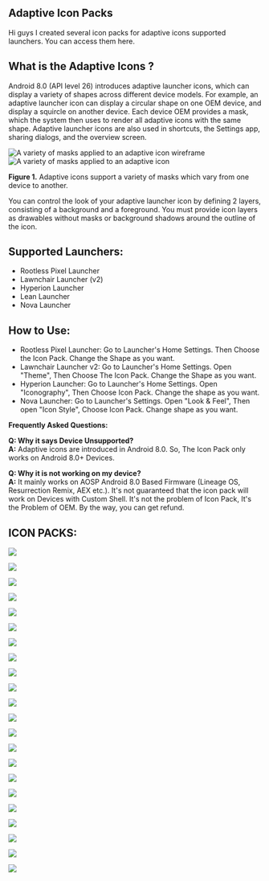 ## Adaptive Icon Packs

Hi guys I created several icon packs for adaptive icons supported launchers. You can access them here.


## What is the Adaptive Icons ?
Android 8.0 (API level 26) introduces adaptive launcher icons, which can display a variety of shapes across different device models. For example, an adaptive launcher icon can display a circular shape on one OEM device, and display a squircle on another device. Each device OEM provides a mask, which the system then uses to render all adaptive icons with the same shape. Adaptive launcher icons are also used in shortcuts, the Settings app, sharing dialogs, and the overview screen.

![A variety of masks applied to an adaptive icon wireframe](https://developer.android.com/guide/practices/ui_guidelines/images/NB_Icon_Mask_Shapes_Ext_01.gif)  ![A variety of masks applied to an adaptive icon](https://developer.android.com/guide/practices/ui_guidelines/images/NB_Icon_Mask_Shapes_Ext_02.gif)

**Figure 1.**  Adaptive icons support a variety of masks which vary from one device to another.

You can control the look of your adaptive launcher icon by defining 2 layers, consisting of a background and a foreground. You must provide icon layers as drawables without masks or background shadows around the outline of the icon.


## Supported Launchers:

 - Rootless Pixel Launcher
 - Lawnchair Launcher (v2)
 - Hyperion Launcher
 - Lean Launcher
 - Nova Launcher
 


## How to Use:

 - Rootless Pixel Launcher: Go to Launcher's Home Settings. Then Choose the Icon Pack. Change the Shape as you want. 
 - Lawnchair Launcher v2: Go to Launcher's Home Settings. Open "Theme", Then Choose The Icon Pack. Change the Shape as you want.  
 - Hyperion Launcher: Go to Launcher's Home Settings. Open "Iconography", Then Choose Icon Pack. Change the shape as you want.  
 - Nova Launcher: Go to Launcher's Settings. Open "Look & Feel", Then open "Icon Style", Choose Icon Pack. Change shape as you want.

 **Frequently Asked Questions:**
 
**Q: Why it says Device Unsupported?**  
**A:** Adaptive icons are introduced in Android 8.0. So, The Icon Pack only works on Android 8.0+ Devices.  
  
**Q: Why it is not working on my device?**  
**A:** It mainly works on AOSP Android 8.0 Based Firmware (Lineage OS, Resurrection Remix, AEX etc.). It's not guaranteed that the icon pack will work on Devices with Custom Shell. It's not the problem of Icon Pack, It's the Problem of OEM. By the way, you can get refund.


## **ICON PACKS:**
![](https://3.bp.blogspot.com/-IF1fZfzh9_g/XLpxi0oNHyI/AAAAAAAAE9M/eMk0XmPXnlk2oJfRIcRJqyUXRu6Nu2JzgCLcBGAs/s1600/logo.png)

![](https://1.bp.blogspot.com/-MhNcWfIHKm8/XLp7lFXeorI/AAAAAAAAE-M/RO_T1yFnIm8puyExDwEf0kXdlEGgXzXnACLcBGAs/s1600/header_papirus.png)

![](https://1.bp.blogspot.com/-GOqYoA7tIiw/XLp-hfbainI/AAAAAAAAE_A/RI6LrF5XglMG3k1RYSVcm0r4QYHhRJD9ACLcBGAs/s1600/text_papirus.png)

<a href="https://osmanonurkoc.github.io/AdaptiveIconsShowcase/Papirus"><img src="https://4.bp.blogspot.com/-tPLRPfi0w0E/XLp5WdkCsWI/AAAAAAAAE9w/QHu7JPQhOQEsQW93pDdn-rIG2s6_PMQ1wCLcBGAs/s1600/download.png"></a>


![](https://1.bp.blogspot.com/-8DKZo6vRvVc/XLp7jvGzSnI/AAAAAAAAE98/spOPg_pKKTIEu_owZMfUaNbg0BYXQe0xACLcBGAs/s1600/header_asus.png)

![](https://2.bp.blogspot.com/-75KYT5TG7LA/XLp-gdXhFzI/AAAAAAAAE-w/7sLk5DrqpPIZlAYAJW8M9s9VOUXepj4twCLcBGAs/s1600/text_asus.png)

<a href="https://osmanonurkoc.github.io/AdaptiveIconsShowcase/Asus"><img src="https://4.bp.blogspot.com/-tPLRPfi0w0E/XLp5WdkCsWI/AAAAAAAAE9w/QHu7JPQhOQEsQW93pDdn-rIG2s6_PMQ1wCLcBGAs/s1600/download.png"></a>


![](https://2.bp.blogspot.com/-28NrQh9w6_8/XLp7jvesCpI/AAAAAAAAE-A/_t8-tQeJx483TSYEYw9O8ioRc2vJSKJMwCLcBGAs/s1600/header_lg.png)

![](https://2.bp.blogspot.com/-SXAD844_ess/XLp-geZYdwI/AAAAAAAAE-4/h8vzqZ8EU9gDsW6KTgjEWJQg3vnkwR3mACLcBGAs/s1600/text_lg.png)

<a href="https://osmanonurkoc.github.io/AdaptiveIconsShowcase/Lg"><img src="https://4.bp.blogspot.com/-tPLRPfi0w0E/XLp5WdkCsWI/AAAAAAAAE9w/QHu7JPQhOQEsQW93pDdn-rIG2s6_PMQ1wCLcBGAs/s1600/download.png"></a>


![](https://4.bp.blogspot.com/-tdR-WBmDtNI/XLp7jsIXRRI/AAAAAAAAE-E/DduRxd1AgDM5gUwFiI1iLpH47GFBkgypwCLcBGAs/s1600/header_miui.png)

![](https://2.bp.blogspot.com/-5nX1sINCESQ/XLp-gRw7G5I/AAAAAAAAE-0/wht-QMR2pOE1cr1Nj2-VzO3egIH8eRQ7QCLcBGAs/s1600/text_miui.png)

<a href="https://osmanonurkoc.github.io/AdaptiveIconsShowcase/Miui"><img src="https://4.bp.blogspot.com/-tPLRPfi0w0E/XLp5WdkCsWI/AAAAAAAAE9w/QHu7JPQhOQEsQW93pDdn-rIG2s6_PMQ1wCLcBGAs/s1600/download.png"></a>


![](https://3.bp.blogspot.com/-L5k9YuD9wFs/XLp7kZckAQI/AAAAAAAAE-I/pwFXljrdbSYwlOyv5rgPUoaOKdmC0akwgCLcBGAs/s1600/header_oneplus.png)

![](https://1.bp.blogspot.com/-FuFc_rsu_KI/XLp-hLjeJ2I/AAAAAAAAE-8/cO65o0dtqUwbplFldswfZbx5f_hOgy4uACLcBGAs/s1600/text_oneplus.png)

<a href="https://osmanonurkoc.github.io/AdaptiveIconsShowcase/Oneplus"><img src="https://4.bp.blogspot.com/-tPLRPfi0w0E/XLp5WdkCsWI/AAAAAAAAE9w/QHu7JPQhOQEsQW93pDdn-rIG2s6_PMQ1wCLcBGAs/s1600/download.png"></a>


![](https://3.bp.blogspot.com/-5bhd9b44teE/XLp7lsvoL-I/AAAAAAAAE-Q/cOUqH7GzJzoyuRM97pjlr2oVZXGB8smrgCLcBGAs/s1600/header_samsung.png)

![](https://3.bp.blogspot.com/-pre8dp3ikzE/XLp-hjpcZYI/AAAAAAAAE_E/cmsruKtPUusfO068wEOJFSpht5la6jRCgCLcBGAs/s1600/text_samsung.png)

<a href="https://osmanonurkoc.github.io/AdaptiveIconsShowcase/Samsung"><img src="https://4.bp.blogspot.com/-tPLRPfi0w0E/XLp5WdkCsWI/AAAAAAAAE9w/QHu7JPQhOQEsQW93pDdn-rIG2s6_PMQ1wCLcBGAs/s1600/download.png"></a>


![](https://4.bp.blogspot.com/--IETb-ZGG4A/XLp7lzQ03eI/AAAAAAAAE-U/DFw5wLIIKyshPEXx85Q_pTzLhBMWiFgeACLcBGAs/s1600/header_sony.png)

![](https://3.bp.blogspot.com/-aBgFe94_T6Y/XLp-h44SVUI/AAAAAAAAE_I/mjigApk0-IoVuHx3QIqMsk0gWjYjNKtvgCLcBGAs/s1600/text_sony.png)

<a href="https://osmanonurkoc.github.io/AdaptiveIconsShowcase/Sony"><img src="https://4.bp.blogspot.com/-tPLRPfi0w0E/XLp5WdkCsWI/AAAAAAAAE9w/QHu7JPQhOQEsQW93pDdn-rIG2s6_PMQ1wCLcBGAs/s1600/download.png"></a>
